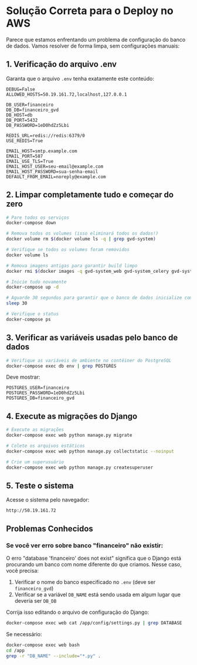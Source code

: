 # Solução Correta para o Deploy no AWS

Parece que estamos enfrentando um problema de configuração do banco de dados. Vamos resolver de forma limpa, sem configurações manuais:

## 1. Verificação do arquivo .env

Garanta que o arquivo `.env` tenha exatamente este conteúdo:

```
DEBUG=False
ALLOWED_HOSTS=50.19.161.72,localhost,127.0.0.1

DB_USER=financeiro
DB_DB=financeiro_gvd
DB_HOST=db
DB_PORT=5432
DB_PASSWORD=1eD0hdZz5Lbi

REDIS_URL=redis://redis:6379/0
USE_REDIS=True

EMAIL_HOST=smtp.example.com
EMAIL_PORT=587
EMAIL_USE_TLS=True
EMAIL_HOST_USER=seu-email@example.com
EMAIL_HOST_PASSWORD=sua-senha-email
DEFAULT_FROM_EMAIL=noreply@example.com
```

## 2. Limpar completamente tudo e começar do zero

```bash
# Pare todos os serviços
docker-compose down

# Remova todos os volumes (isso eliminará todos os dados!)
docker volume rm $(docker volume ls -q | grep gvd-system)

# Verifique se todos os volumes foram removidos
docker volume ls

# Remova imagens antigas para garantir build limpo
docker rmi $(docker images -q gvd-system_web gvd-system_celery gvd-system_celery-beat)

# Inicie tudo novamente
docker-compose up -d

# Aguarde 30 segundos para garantir que o banco de dados inicialize completamente
sleep 30

# Verifique o status
docker-compose ps
```

## 3. Verificar as variáveis usadas pelo banco de dados

```bash
# Verifique as variáveis de ambiente no contêiner do PostgreSQL
docker-compose exec db env | grep POSTGRES
```

Deve mostrar:
```
POSTGRES_USER=financeiro
POSTGRES_PASSWORD=1eD0hdZz5Lbi
POSTGRES_DB=financeiro_gvd
```

## 4. Execute as migrações do Django

```bash
# Execute as migrações
docker-compose exec web python manage.py migrate

# Colete os arquivos estáticos
docker-compose exec web python manage.py collectstatic --noinput

# Crie um superusuário
docker-compose exec web python manage.py createsuperuser
```

## 5. Teste o sistema

Acesse o sistema pelo navegador:
```
http://50.19.161.72
```

## Problemas Conhecidos

### Se você ver erro sobre banco "financeiro" não existir:

O erro "database 'financeiro' does not exist" significa que o Django está procurando um banco com nome diferente do que criamos. Nesse caso, você precisa:

1. Verificar o nome do banco especificado no `.env` (deve ser `financeiro_gvd`)
2. Verificar se a variável `DB_NAME` está sendo usada em algum lugar que deveria ser `DB_DB`

Corrija isso editando o arquivo de configuração do Django:

```bash
docker-compose exec web cat /app/config/settings.py | grep DATABASE
```

Se necessário:

```bash
docker-compose exec web bash
cd /app
grep -r "DB_NAME" --include="*.py" .
```